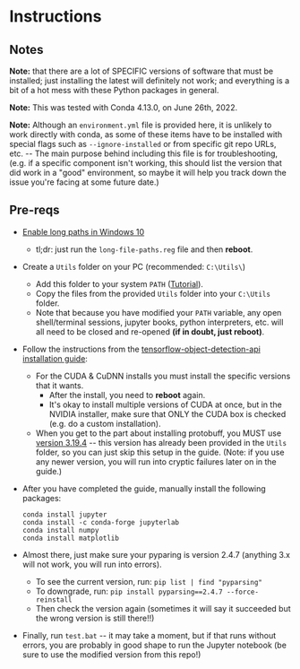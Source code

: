 # Instructions

## Notes
**Note:** that there are a lot of SPECIFIC versions of software that must be installed; just installing the latest will definitely not work; and everything is a bit of a hot mess with these Python packages in general.

**Note:** This was tested with Conda 4.13.0, on June 26th, 2022.

**Note:** Although an `environment.yml` file is provided here, it is unlikely to work directly with conda, as some of these items have to be installed with special flags such as `--ignore-installed` or from specific git repo URLs, etc. -- The main purpose behind including this file is for troubleshooting, (e.g. if a specific component isn't working, this should list the version that did work in a "good" environment, so maybe it will help you track down the issue you're facing at some future date.)

## Pre-reqs
    
  - [Enable long paths in Windows 10](https://docs.microsoft.com/en-us/windows/win32/fileio/maximum-file-path-limitation?tabs=cmd#enable-long-paths-in-windows-10-version-1607-and-later)
    - tl;dr: just run the `long-file-paths.reg` file and then **reboot**.

  - Create a `Utils` folder on your PC (recommended: `C:\Utils\`)
    - Add this folder to your system `PATH` ([Tutorial](https://www.c-sharpcorner.com/article/add-a-directory-to-path-environment-variable-in-windows-10/)).
    - Copy the files from the provided `Utils` folder into your `C:\Utils` folder.
    - Note that because you have modified your `PATH` variable, any open shell/terminal sessions, jupyter books, python interpreters, etc. will all need to be closed and re-opened **(if in doubt, just reboot)**.

  - Follow the instructions from the [tensorflow-object-detection-api installation guide](https://tensorflow-object-detection-api-tutorial.readthedocs.io/en/latest/install.html):
    - For the CUDA & CuDNN installs you must install the specific versions that it wants.
      - After the install, you need to **reboot** again.
      - It's okay to install multiple versions of CUDA at once, but in the NVIDIA installer, make sure that ONLY the CUDA box is checked (e.g. do a custom installation).
    - When you get to the part about installing protobuff, you MUST use [version 3.19.4](https://github.com/protocolbuffers/protobuf/releases/tag/v3.19.4) -- this version has already been provided in the `Utils` folder, so you can just skip this setup in the guide.  (Note: if you use any newer version, you will run into cryptic failures later on in the guide.)

  - After you have completed the guide, manually install the following packages:
    ```
    conda install jupyter
    conda install -c conda-forge jupyterlab
    conda install numpy
    conda install matplotlib
    ```
  - Almost there, just make sure your pyparing is version 2.4.7 (anything 3.x will not work, you will run into errors).
    - To see the current version, run: `pip list | find "pyparsing"`
    - To downgrade, run: `pip install pyparsing==2.4.7 --force-reinstall`
    - Then check the version again (sometimes it will say it succeeded but the wrong version is still there!!)

  - Finally, run `test.bat` -- it may take a moment, but if that runs without errors, you are probably in good shape to run the Jupyter notebook (be sure to use the modified version from this repo!)





